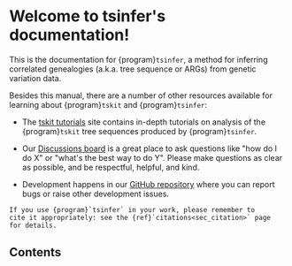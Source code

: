 # Welcome to tsinfer's documentation!

This is the documentation for {program}`tsinfer`, a method for inferring correlated
genealogies (a.k.a. tree sequence or ARGs) from genetic variation data.

Besides this manual, there are a number of other resources
available for learning about {program}`tskit` and {program}`tsinfer`:

- The [tskit tutorials](https://tskit.dev/tutorials) site contains
  in-depth tutorials on analysis of the {program}`tskit` tree sequences produced by
  {program}`tsinfer`.

- Our [Discussions board](https://github.com/tskit-dev/tsinfer/discussions)
  is a great place to ask questions like "how do I do X" or "what's the best
  way to do Y". Please make questions as clear as possible, and be respectful,
  helpful, and kind.

- Development happens in our [GitHub repository](https://github.com/tskit-dev/tsinfer)
  where you can report bugs or raise other development issues.

```{important}
If you use {program}`tsinfer` in your work, please remember to
cite it appropriately: see the {ref}`citations<sec_citation>` page
for details.
```


## Contents

```{tableofcontents}
```
